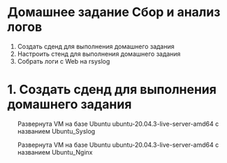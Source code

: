 # Домашнее задание Сбор и анализ логов  
<ol> 
  <li>Создать сденд для выполнения домашнего задания
  <li> Настроить стенд для выполнения домашнего задания 
  <li> Собрать логи с Web на rsyslog
</ol>  

# 1. Создать сденд для выполнения домашнего задания
<ul>
  <p> Развернута VM на базе Ubuntu ubuntu-20.04.3-live-server-amd64 с названием Ubuntu_Syslog
  <p> Развернута VM на базе Ubuntu ubuntu-20.04.3-live-server-amd64 с названием Ubuntu_Nginx   
</ul> 


